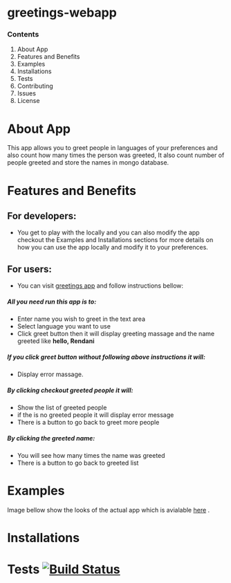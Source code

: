 # greetings-webapp
### Contents
1. About App
1. Features and Benefits
1. Examples
1. Installations
1. Tests
1. Contributing
1. Issues
1. License

# About App
This app allows you to greet people in languages of your preferences and also count how many times the person was greeted, It also count number of people greeted and store the names in mongo database.

# Features and Benefits
## For developers:
* You get to play with the locally and you can also modify the app checkout the Examples and Installations sections for more details on how you can use the app locally and modify it to your preferences.

## For  users:
* You can visit [greetings app](http://rendani-greetings.herokuapp.com) and follow instructions bellow:

##### All you need run  this app is to:
* Enter name you wish to greet in the text area
* Select language you want to use
* Click greet button then it will display greeting massage and the name greeted like **hello, Rendani**
##### If you click greet button without following above instructions it will:
* Display error massage.

##### By clicking checkout greeted people it will:
* Show the list of greeted people
* if the is no greeted people it will display error message
* There is a button to go back to greet more people

##### By clicking the greeted name:
* You will see how many times the name was greeted
* There is a button to go back to greeted list

# Examples
Image bellow show the looks of the actual app which is avialable [here](http://rendani-greetings.herokuapp.com) .

# Installations

# Tests [![Build Status](https://api.travis-ci.org/rendaniluk/greetings-webapp.svg)](https://travis-ci.org/rendaniluk/greetings-webapp/builds/280324645)
